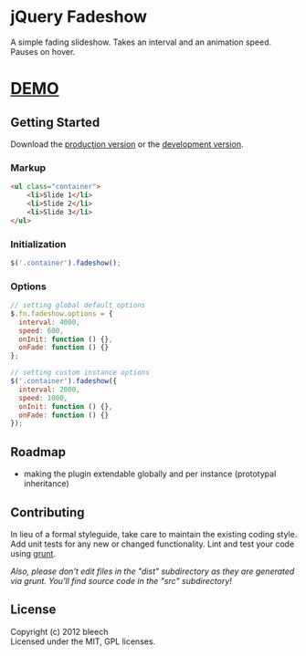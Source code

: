 # jQuery Fadeshow

A simple fading slideshow. Takes an interval and an animation speed. Pauses on hover.

# [DEMO](http://bleech.github.com/jquery.fadeshow)

## Getting Started
Download the [production version][min] or the [development version][max].

[min]: https://raw.github.com/bleech/jquery.fadeshow/master/dist/jquery.fadeshow.min.js
[max]: https://raw.github.com/bleech/jquery.fadeshow/master/dist/jquery.fadeshow.js
	
### Markup
```html
<ul class="container">
	<li>Slide 1</li>
	<li>Slide 2</li>
	<li>Slide 3</li>
</ul>
```
	
### Initialization
```javascript
$('.container').fadeshow();
```
	
### Options
```javascript
// setting global default options
$.fn.fadeshow.options = {
  interval: 4000,
  speed: 600,
  onInit: function () {},
  onFade: function () {}
};

// setting custom instance options
$('.container').fadeshow({
  interval: 2000,
  speed: 1000,
  onInit: function () {},
  onFade: function () {}
});
```

## Roadmap
- making the plugin extendable globally and per instance (prototypal inheritance)

## Contributing
In lieu of a formal styleguide, take care to maintain the existing coding style. Add unit tests for any new or changed functionality. Lint and test your code using [grunt](https://github.com/cowboy/grunt).

_Also, please don't edit files in the "dist" subdirectory as they are generated via grunt. You'll find source code in the "src" subdirectory!_

## License
Copyright (c) 2012 bleech  
Licensed under the MIT, GPL licenses.
